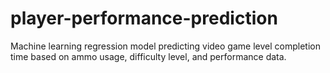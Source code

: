 # player-performance-prediction
Machine learning regression model predicting video game level completion time based on ammo usage, difficulty level, and performance data.
